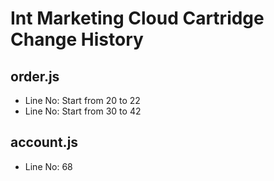 # Int Marketing Cloud Cartridge Change History

## order.js
- Line No: Start from 20 to 22 
- Line No: Start from 30 to 42

## account.js
- Line No: 68